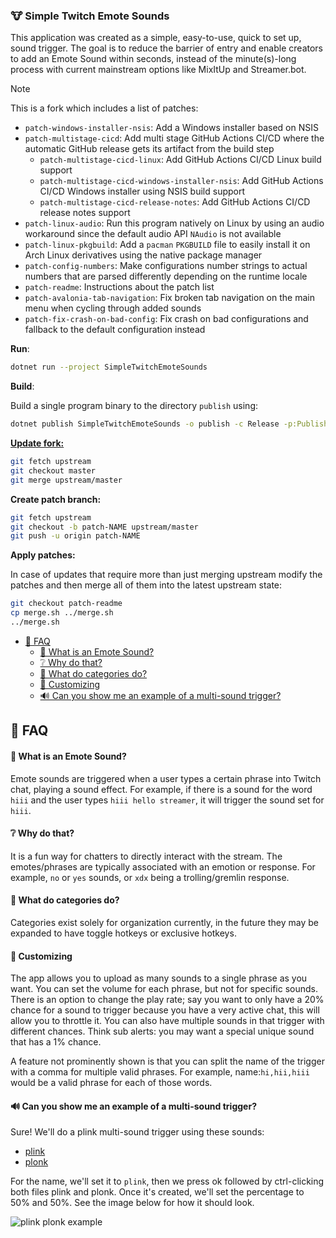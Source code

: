 ### 🐮 Simple Twitch Emote Sounds

This application was created as a simple, easy-to-use, quick to set up, sound trigger. The goal is to reduce the barrier
of entry and enable creators to add an Emote Sound within seconds, instead of the minute(s)-long process with current
mainstream options like MixItUp and Streamer.bot.

> [!NOTE]
> This is a fork which includes a list of patches:
>
> - `patch-windows-installer-nsis`: Add a Windows installer based on NSIS
> - `patch-multistage-cicd`: Add multi stage GitHub Actions CI/CD where the automatic GitHub release gets its artifact from the build step
>   - `patch-multistage-cicd-linux`: Add GitHub Actions CI/CD Linux build support
>   - `patch-multistage-cicd-windows-installer-nsis`: Add GitHub Actions CI/CD Windows installer using NSIS build support
>   - `patch-multistage-cicd-release-notes`: Add GitHub Actions CI/CD release notes support
> - `patch-linux-audio`: Run this program natively on Linux by using an audio workaround since the default audio API `NAudio` is not available
> - `patch-linux-pkgbuild`: Add a `pacman` `PKGBUILD` file to easily install it on Arch Linux derivatives using the native package manager
> - `patch-config-numbers`: Make configurations number strings to actual numbers that are parsed differently depending on the runtime locale
> - `patch-readme`: Instructions about the patch list
> - `patch-avalonia-tab-navigation`: Fix broken tab navigation on the main menu when cycling through added sounds
> - `patch-fix-crash-on-bad-config`: Fix crash on bad configurations and fallback to the default configuration instead
>
> **Run**:
>
> ```sh
> dotnet run --project SimpleTwitchEmoteSounds
> ```
>
> **Build**:
>
> Build a single program binary to the directory `publish` using:
>
> ```sh
> dotnet publish SimpleTwitchEmoteSounds -o publish -c Release -p:PublishSingleFile=true -p:DebugType=none -p:PublishReadyToRun=false -p:IncludeNativeLibrariesForSelfExtract=true --self-contained false`.
> ```
>
> [**Update fork:**](https://docs.github.com/en/pull-requests/collaborating-with-pull-requests/working-with-forks/syncing-a-fork)
>
> ```sh
> git fetch upstream
> git checkout master
> git merge upstream/master
> ```
>
> **Create patch branch:**
>
> ```sh
> git fetch upstream
> git checkout -b patch-NAME upstream/master
> git push -u origin patch-NAME
> ```
>
> **Apply patches:**
>
> In case of updates that require more than just merging upstream modify the patches and then merge all of them into the latest upstream state:
>
> ```sh
> git checkout patch-readme
> cp merge.sh ../merge.sh
> ../merge.sh
> ```

- [📝 FAQ](#-faq)
    - [🤔 What is an Emote Sound?](#-what-is-an-emote-sound)
    - [❔ Why do that?](#-why-do-that)
    - [📁 What do categories do?](#-what-do-categories-do)
    - [💅 Customizing](#-customizing)
    - [🔊 Can you show me an example of a multi-sound trigger?](#-can-you-show-me-an-example-of-a-multi-sound-trigger)

## 📝 FAQ

#### 🤔 What is an Emote Sound?

Emote sounds are triggered when a user types a certain phrase into Twitch chat, playing a sound effect. For example, if
there is a sound for the word `hiii` and the user types `hiii hello streamer`, it will trigger the sound set for `hiii`.

#### ❔ Why do that?

It is a fun way for chatters to directly interact with the stream. The emotes/phrases are typically associated with an
emotion or response. For example, `no` or `yes` sounds, or `xdx` being a trolling/gremlin response.

#### 📁 What do categories do?

Categories exist solely for organization currently, in the future they may be expanded to have toggle hotkeys or
exclusive hotkeys.

#### 💅 Customizing

The app allows you to upload as many sounds to a single phrase as you want. You can set the volume for each phrase, but
not for specific sounds. There is an option to change the play rate; say you want to only have a 20% chance for a sound
to trigger because you have a very active chat, this will allow you to throttle it. You can also have multiple sounds in
that trigger with different chances. Think sub alerts: you may want a special unique sound that has a 1% chance.

A feature not prominently shown is that you can split the name of the trigger with a comma for multiple valid phrases.
For example, name:`hi,hii,hiii` would be a valid phrase for each of those words.

#### 🔊 Can you show me an example of a multi-sound trigger?
Sure! We'll do a plink multi-sound trigger using these sounds:

- [plink](https://github.com/Ganom/SimpleTwitchEmoteSounds/raw/refs/heads/master/example/plink.mp3)
- [plonk](https://github.com/Ganom/SimpleTwitchEmoteSounds/raw/refs/heads/master/example/plonk.mp3)

For the name, we'll set it to `plink`, then we press ok followed by ctrl-clicking both files plink and plonk. Once it's created, we'll set the percentage to 50% and 50%. See the image below for how it should look.

![plink plonk example](https://raw.githubusercontent.com/Ganom/SimpleTwitchEmoteSounds/refs/heads/master/example/example-image.png)
